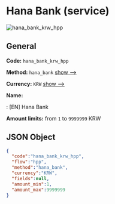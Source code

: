 
# Hana Bank (service) 
![hana_bank_krw_hpp](https://static.openfintech.io/payment_methods/hana_bank_krw_hpp/logo.svg?w=400&c=v0.59.26#w200)  

## General 
 
**Code:** `hana_bank_krw_hpp` 
 
**Method:** `hana_bank` 
 [show -->](/payment-methods/hana_bank/) 
 
**Currency:** `KRW` [show -->](/currencies/KRW/) 
 
**Name:** 
 
:	[EN] Hana Bank 
 
**Amount limits:** from `1` to `9999999` KRW 

## JSON Object 

```json
{
  "code":"hana_bank_krw_hpp",
  "flow":"hpp",
  "method":"hana_bank",
  "currency":"KRW",
  "fields":null,
  "amount_min":1,
  "amount_max":9999999
}
```  
